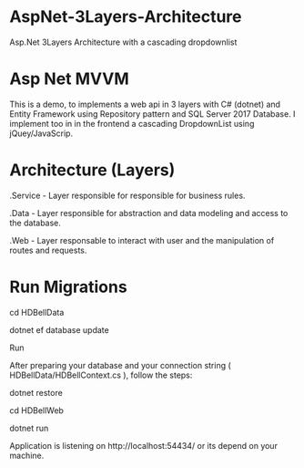 # AspNet-3Layers-Architecture
 Asp.Net 3Layers Architecture with a cascading dropdownlist


# Asp Net MVVM
This is a demo, to implements a web api in 3 layers with C# (dotnet) and Entity Framework using Repository pattern and SQL Server 2017 Database. 
I implement too in in the frontend a cascading DropdownList using jQuey/JavaScrip.


# Architecture (Layers)
.Service - Layer responsible for responsible for business rules.

.Data - Layer responsible for abstraction and data modeling and access to the database.

.Web - Layer responsable to interact with user and the manipulation of routes and requests.

# Run Migrations
cd HDBellData

dotnet ef database update

Run

After preparing your database and your connection string ( HDBellData/HDBellContext.cs ), follow the steps:

dotnet restore

cd HDBellWeb

dotnet run

Application is listening on http://localhost:54434/  or its depend on your machine.



